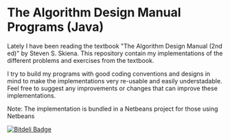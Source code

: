 The Algorithm Design Manual Programs (Java)
===========================================

Lately I have been reading the textbook "The Algorithm Design Manual (2nd ed)" by Steven S. Skiena. This repository contain my implementations of the different problems and exercises from the textbook.

I try to build my programs with good coding conventions and designs in mind to make the implementations very re-usable and easily understadable. Feel free to suggest any improvements or changes that can improve these implementations.

Note: The implementation is bundled in a Netbeans project for those using Netbeans


[![Bitdeli Badge](https://d2weczhvl823v0.cloudfront.net/JoshuaKissoon/the-algorithm-design-manual-programs---java/trend.png)](https://bitdeli.com/free "Bitdeli Badge")

